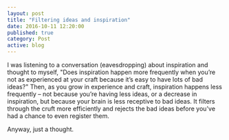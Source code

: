 ```yaml
---
layout: post
title: "Filtering ideas and inspiration"
date: 2016-10-11 12:20:00
published: true
category: Post
active: blog
---
```


I was listening to a conversation (eavesdropping) about inspiration and thought to myself, "Does inspiration happen more frequently when you’re not as experienced at your craft because it’s easy to have lots of bad ideas?" Then, as you grow in experience and craft, inspiration happens less frequently &ndash; not because you’re having less ideas, or a decrease in inspiration, but because your brain is less receptive to bad ideas. It filters through the cruft more efficiently and rejects the bad ideas before you've had a chance to even register them.

Anyway, just a thought. 
